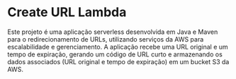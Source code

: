 # Create URL Lambda

Este projeto é uma aplicação serverless desenvolvida em Java e Maven para o redirecionamento de URLs, utilizando serviços da AWS para escalabilidade e gerenciamento. A aplicação recebe uma URL original e um tempo de expiração, gerando um código de URL curto e armazenando os dados associados (URL original e tempo de expiração) em um bucket S3 da AWS.
